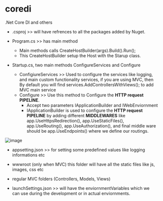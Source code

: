 # coredi
.Net Core DI and others

* .csproj >> <ItemGroup> will have refrences to all the packages added by Nuget.
* Program.cs >> has main method
  * Main methods calls CreateHostBuilder(args).Build().Run();
  * This CreateHostBuilder setup the Host with the Starup class.

* Startup.cs, two main methods ConfigureServices and Configure
  * ConfigiureServices >> Used to configure the services like logging, and main custom functionality services, if you are using MVC, then By default you will find services.AddControllersWithViews(); to add MVC main service
  * Configure >> Use this method to Configure the **HTTP request PIPELINE**.
    * Accept two parameters IApplicationBuilder and IWebEnviornment
    * IApplicationBuilder is used to configure the **HTTP request PIPELINE** by adding different **MIDDLEWARES** like app.UseHttpsRedirection(), app.UseStaticFiles(), app.UseRouting(), app.UseAuthorization(), and final middle ware should be app.UseEndpoints() where we define our routings.

![image](https://user-images.githubusercontent.com/27411868/132390505-c934f0ed-0ef6-4005-b214-59b492db13c2.png)

* appsetting.json >> for setting some predefined values like logging informations etc

* wwwroot (only when MVC) this folder will have all the static files like js, images, css etc
* regular MVC folders (Controllers, Models, Views)

* launchSettings.json >> will have the enviornmentVariables which we can use during the development or in actual enviornments.
  
  
  
